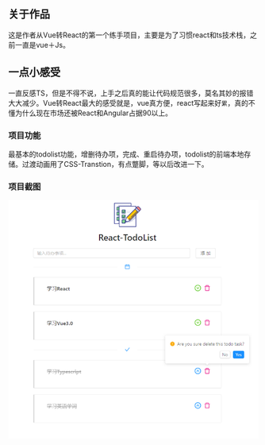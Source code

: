 ## 关于作品

这是作者从Vue转React的第一个练手项目，主要是为了习惯react和ts技术栈，之前一直是vue＋Js。

## 一点小感受

一直反感TS，但是不得不说，上手之后真的能让代码规范很多，莫名其妙的报错大大减少。Vue转React最大的感受就是，vue真方便，react写起来好`累`，真的不懂为什么现在市场还被React和Angular占据90以上。

### 项目功能

最基本的todolist功能，增删待办项，完成、重启待办项，todolist的前端本地存储。过渡动画用了CSS-Transtion，有点蹩脚，等以后改进一下。

### 项目截图

![Image text](https://raw.githubusercontent.com/Zhou1eezZZ/Image/master/react-ts-rodolist.png?token=AHGSMHPZNQVQX54OE6ON5V25FRUF4)
